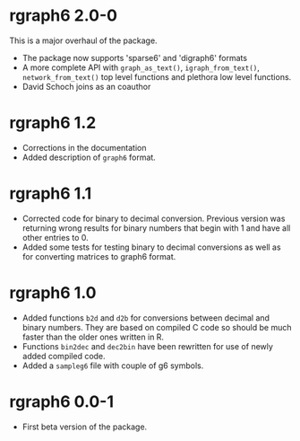 # rgraph6 2.0-0

This is a major overhaul of the package.

- The package now supports 'sparse6' and 'digraph6' formats
- A more complete API with `graph_as_text()`, `igraph_from_text()`, `network_from_text()` top level functions and plethora low level functions.
- David Schoch joins as an coauthor


# rgraph6 1.2

- Corrections in the documentation
- Added description of `graph6` format.


# rgraph6 1.1

- Corrected code for binary to decimal conversion. Previous version was returning wrong results for binary numbers that begin with 1 and have all other entries to 0.
- Added some tests for testing binary to decimal conversions as well as for converting matrices to graph6 format.

# rgraph6 1.0

- Added functions `b2d` and `d2b` for conversions between decimal and binary numbers. They are based on compiled C code so should be much faster than the older ones written in R.
- Functions `bin2dec` and `dec2bin` have been rewritten for use of newly added compiled code.
- Added a `sampleg6` file with couple of g6 symbols.


# rgraph6 0.0-1

- First beta version of the package.
